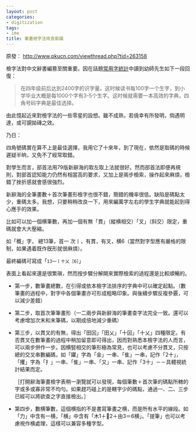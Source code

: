 ```yaml
---
layout: post
categories:
- digitization
tags:
- ime
title: 筆畫檢字法改良芻議
---
```

原發： <http://www.pkucn.com/viewthread.php?tid=263158>

檢字法對中文辭書編篡至關重要。因在話題[常用字統計](http://www.pkucn.com/viewthread.php?tid=263150)中讀到幼師先生如下一段回復：

> 在四年级前后达到2400字的识字量。这时候读书每100字一个生字，到小学毕业大概是每1000个字有3-5个生字。这时候就需要一本高效的字典，四角号码字典是最佳选择。

由此憶起近來對檢字法的一些零星的設想。雖不成熟，若僥幸有所發明，倘遇明達，或可覬拋磚之效。

乃日：

四角號碼實在算不上是最佳選擇，我用它了十來年，到了現在，依然是取碼的時候遲疑半晌，又免不了經常取錯。

對學生而言，部首法用79版新辭海的取左取上法就很好。然而部首法即便再規則，對部首認知能力仍然有相當高的要求，又加上是兩步檢索，操作起來麻煩，檢錯了挫折感就會感很強烈。

新辭海的全筆畫數＋首次筆畫形檢字也很不錯，簡錯的機率很低。缺陷是碼點太少，重碼太多。我想，只要稍稍改良一下，用來編萬字左右的學生字典就能起到得心應手的效果。

比如可以加一個横筆數，再加一個有無「貫」（縱横相交）「叉」（斜交）限定，重碼就會大大壓縮。

如「概」字，
總13筆，首一 次丨，有貫，有叉，横6（當然對字型應有嚴格的限制，如果遇着既作旣形就很麻煩）。

最終編碼可寫成「`13一丨十乂［6］`」

表面上看起來還是很繁瑣，然而按步驟分解開來實際檢索的過程還是比較順暢的。

+ 第一步，數筆畫總數，在引得或依本檢字法排序的字典中可以確定起點。（數筆畫的過程中，對字中各個筆畫亦可形成粗略印象。與後續步驟反複參覈，可以減少差錯）

+ 第二步，取首次筆筆畫形（一二兩步與新辭海的筆畫查字法完全一致。還可以考慮增加次末和末筆碼，以期成倍地減少重碼）

+ 第三步，以貫叉的有無，得出「田龱」「田乂」「十龱」「十乂」四種限定。有否貫叉在數筆畫的過程中稍加留意即可得出，因而對熟悉本檢字法的人而言，可以兩步併作一步。因横竪相交的筆形極為常見，也可以考慮不分貫叉，只按總的交叉串數編碼，如「鑺」字為「金」一串、「隹」一串，記作「2十」，「攫」字為「扌」一串、「隹」一串、「又」一串、記作「3十」－－具體視統計結果而定。

  ［打開辭海筆畫檢字表稍一瀏覽就可以發現，每個筆數＋首次筆的碼點所轄的字或多或寡非常不均勻。如果趕巧碰上的是轄字少的碼點，通過一、二、三步已經可以將欲查之字直接檢出。］

+ 第四步，數横筆數，這個横指的不是書寫筆畫之横，而是所有水平的線段。如「力」中含有一横，「横」中含有「木1＋𠥻2＋由3＝6横」。「提筆」也可以考慮視作横處理，這樣可以兼容多種字型。

